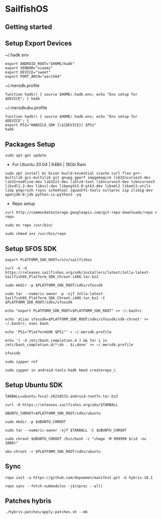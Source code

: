 SailfishOS
===========

Getting started
---------------
## Setup Export Devices
~/.hadk.env
```
export ANDROID_ROOT="$HOME/hadk"
export VENDOR="xiaomi"
export DEVICE="sweet"
export PORT_ARCH="aarch64"
```
~/.mersdk.profile
```
function hadk() { source $HOME/.hadk.env; echo "Env setup for $DEVICE"; } hadk
```
~/.mersdkubu.profile
```
function hadk() { source $HOME/.hadk.env; echo "Env setup for $DEVICE"; }
export PS1="HABUILD_SDK [\${DEVICE}] $PS1"
hadk
```
## Packages Setup
```
sudo apt-get update
```
- For Ubuntu 20.04 | 64Bit | 16Gb Ram
```
sudo apt install bc bison build-essential ccache curl flex g++-multilib gcc-multilib git gnupg gperf imagemagick lib32ncurses5-dev lib32readline-dev lib32z1-dev liblz4-tool libncurses5-dev libncurses5 libsdl1.2-dev libssl-dev libwxgtk3.0-gtk3-dev libxml2 libxml2-utils lzop pngcrush rsync schedtool squashfs-tools xsltproc zip zlib1g-dev openjdk-8-jdk python-is-python3 -yq
```
- Repo setup
```
curl http://commondatastorage.googleapis.com/git-repo-downloads/repo > repo
```
```
sudo mv repo /usr/bin/
```
```
sudo chmod a+x /usr/bin/repo
```
## Setup SFOS SDK
```
export PLATFORM_SDK_ROOT=/srv/sailfishos
```
```
curl -k -O https://releases.sailfishos.org/sdk/installers/latest/Jolla-latest-SailfishOS_Platform_SDK_Chroot-i486.tar.bz2
```
```
sudo mkdir -p $PLATFORM_SDK_ROOT/sdks/sfossdk
```
```
sudo tar --numeric-owner -p -xjf Jolla-latest-SailfishOS_Platform_SDK_Chroot-i486.tar.bz2 -C $PLATFORM_SDK_ROOT/sdks/sfossdk
```
```
echo "export PLATFORM_SDK_ROOT=$PLATFORM_SDK_ROOT" >> ~/.bashrc
```
```
echo 'alias sfossdk=$PLATFORM_SDK_ROOT/sdks/sfossdk/sdk-chroot' >> ~/.bashrc; exec bash
```
```
echo 'PS1="PlatformSDK $PS1"' > ~/.mersdk.profile
```
```
echo '[ -d /etc/bash_completion.d ] && for i in /etc/bash_completion.d/*;do . $i;done' >> ~/.mersdk.profile
```
```
sfossdk
```
```
sudo zypper ref
```
```
sudo zypper in android-tools-hadk kmod createrepo_c
```
## Setup Ubuntu SDK
```
TARBALL=ubuntu-focal-20210531-android-rootfs.tar.bz2
```
```
curl -O https://releases.sailfishos.org/ubu/$TARBALL
```
```
UBUNTU_CHROOT=$PLATFORM_SDK_ROOT/sdks/ubuntu
```
```
sudo mkdir -p $UBUNTU_CHROOT
```
```
sudo tar --numeric-owner -xjf $TARBALL -C $UBUNTU_CHROOT
```
```
sudo chroot $UBUNTU_CHROOT /bin/bash -c "chage -M 999999 $(id -nu 1000)"
```
```
ubu-chroot -r $PLATFORM_SDK_ROOT/sdks/ubuntu
```
## Sync
```
repo init -u https://github.com/dopaemon/manifest.git -b hybris-18.1
```
```
repo sync --fetch-submodules -j$(nproc --all)
```
## Patches hybris
```
./hybris-patches/apply-patches.sh --mb
```
